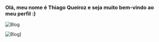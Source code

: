 ### Olá, meu nome é Thiago Queiroz e seja muito bem-vindo ao meu perfil :)

![Blog](https://img.shields.io/badge/Python-3776AB?style=for-the-badge&logo=python&logoColor=white)

![Blog](https://github-readme-stats.vercel.app/api?username=tempzz7&theme=blue-green)]
